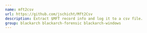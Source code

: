 ```yaml
---
name: mft2csv
url: https://github.com/jschicht/Mft2Csv
description: Extract $MFT record info and log it to a csv file.
group: blackarch blackarch-forensic blackarch-windows
---
```

